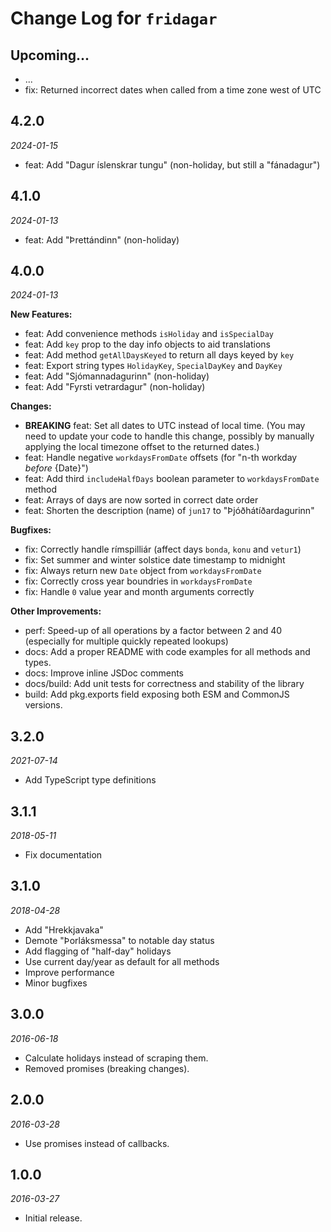 # Change Log for `fridagar`

## Upcoming...

- ... <!-- Add new lines here. -->
- fix: Returned incorrect dates when called from a time zone west of UTC

## 4.2.0

_2024-01-15_

- feat: Add "Dagur íslenskrar tungu" (non-holiday, but still a "fánadagur")

## 4.1.0

_2024-01-13_

- feat: Add "Þrettándinn" (non-holiday)

## 4.0.0

_2024-01-13_

**New Features:**

- feat: Add convenience methods `isHoliday` and `isSpecialDay`
- feat: Add `key` prop to the day info objects to aid translations
- feat: Add method `getAllDaysKeyed` to return all days keyed by `key`
- feat: Export string types `HolidayKey`, `SpecialDayKey` and `DayKey`
- feat: Add "Sjómannadagurinn" (non-holiday)
- feat: Add "Fyrsti vetrardagur" (non-holiday)

**Changes:**

- **BREAKING** feat: Set all dates to UTC instead of local time. (You may
  need to update your code to handle this change, possibly by manually
  applying the local timezone offset to the returned dates.)
- feat: Handle negative `workdaysFromDate` offsets (for "n-th workday
  _before_ {Date}")
- feat: Add third `includeHalfDays` boolean parameter to
  `workdaysFromDate` method
- feat: Arrays of days are now sorted in correct date order
- feat: Shorten the description (name) of `jun17` to "Þjóðhátíðardagurinn"

**Bugfixes:**

- fix: Correctly handle rímspilliár (affect days `bonda`, `konu` and
  `vetur1`)
- fix: Set summer and winter solstice date timestamp to midnight
- fix: Always return new `Date` object from `workdaysFromDate`
- fix: Correctly cross year boundries in `workdaysFromDate`
- fix: Handle `0` value year and month arguments correctly

**Other Improvements:**

- perf: Speed-up of all operations by a factor between 2 and 40
  (especially for multiple quickly repeated lookups)
- docs: Add a proper README with code examples for all methods and types.
- docs: Improve inline JSDoc comments
- docs/build: Add unit tests for correctness and stability of the library
- build: Add pkg.exports field exposing both ESM and CommonJS versions.

## 3.2.0

_2021-07-14_

- Add TypeScript type definitions

## 3.1.1

_2018-05-11_

- Fix documentation

## 3.1.0

_2018-04-28_

- Add "Hrekkjavaka"
- Demote "Þorláksmessa" to notable day status
- Add flagging of "half-day" holidays
- Use current day/year as default for all methods
- Improve performance
- Minor bugfixes

## 3.0.0

_2016-06-18_

- Calculate holidays instead of scraping them.
- Removed promises (breaking changes).

## 2.0.0

_2016-03-28_

- Use promises instead of callbacks.

## 1.0.0

_2016-03-27_

- Initial release.
